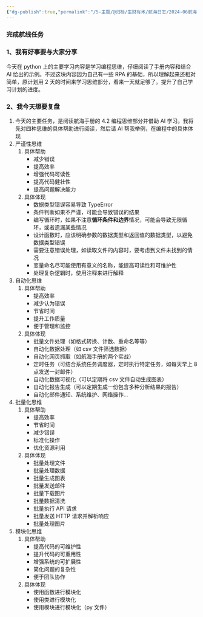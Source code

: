```yaml
---
{"dg-publish":true,"permalink":"/5-主题/@归档/生财有术/航海日志/2024-06航海「AI编程（爬虫）」/航海日志-AI编程（爬虫）-2024-06-19/","tags":["生财有术","航海日志","AI编程"],"noteIcon":"1","created":"2024-06-19","updated":"2024-06-19"}
---
```



### 完成航线任务

### 1、我有好事要与大家分享

今天在 python 上的主要学习内容是学习编程思维，仔细阅读了手册内容和结合 AI 给出的示例。不过这块内容因为自己有一些 RPA 的基础，所以理解起来还相对简单，原计划用 2 天的时间来学习思维部分，看来一天就足够了。提升了自己学习计划的进度。

### 2、我今天想要复盘

1. 今天的主要任务，是阅读航海手册的 4.2 编程思维部分并借助 AI 学习。我将先对四种思维的具体帮助进行阅读，然后请 AI 帮我举例，在编程中的具体体现
2. 严谨性思维
	1. 具体帮助
		- 减少错误
		- 提高效率
		- 增强代码可读性
		- 提高代码健壮性
		- 提高问题解决能力
	2. 具体体现
		- 数据类型错误容易导致 TypeError
		- 条件判断如果不严谨，可能会导致错误的结果
		- 编写循环时，如果不注意**循环条件和边界**情况，可能会导致无限循环，或者遗漏某些情况
		- 设计函数时，应该明确参数的数据类型和返回值的数据类型，以避免数据类型错误
		- 需要注意错误处理，如读取文件的内容时，要考虑到文件未找到的情况
		- 变量命名尽可能使用有意义的名称，能提高可读性和可维护性
		- 处理复杂逻辑时，使用注释来进行解释
3. 自动化思维
	1. 具体帮助
		- 提高效率
		- 减少认为错误
		- 节省时间
		- 提升工作质量
		- 便于管理和监控
	2. 具体体现
		- 批量文件处理（如格式转换、计数、重命名等等）
		- 自动化数据处理（如 csv 文件筛选数据）
		- 自动化网页抓取（如航海手册的两个实战）
		- 定时任务（可结合系统任务调度器，定时执行特定任务，如每天早上 8 点发送一封邮件）
		- 自动化数据可视化（可以定期将 csv 文件自动生成图表）
		- 自动化报告生成（可以定期生成一份包含多种分析结果的报告）
		- 自动化邮件通知、系统维护、网络操作...
4. 批量化思维
	1. 具体帮助
		- 提高效率
		- 节省时间
		- 减少错误
		- 标准化操作
		- 优化资源利用
	2. 具体体现
		- 批量处理文件
		- 批量处理数据
		- 批量生成图表
		- 批量发送邮件
		- 批量下载图片
		- 批量数据清洗
		- 批量执行 API 请求
		- 批量发送 HTTP 请求并解析响应
		- 批量处理图片
5. 模块化思维
	1. 具体帮助
		- 提高代码的可维护性
		- 提升代码的可重用性
		- 增强系统的可扩展性
		- 简化问题的复杂性
		- 便于团队协作
	2. 具体体现
		- 使用函数进行模块化
		- 使用类进行模块化
		- 使用模块进行模块化（py 文件）
